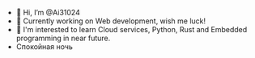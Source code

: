 - 👋 Hi, I’m @Ai31024
- 🌱 Currently working on Web development, wish me luck!
- 👀 I'm interested to learn Cloud services, Python, Rust and Embedded programming in near future.
- Спокойная ночь

<!---
Ai31024/Ai31024 is a ✨ special ✨ repository because its `README.md` (this file) appears on your GitHub profile.
You can click the Preview link to take a look at your changes.
--->
